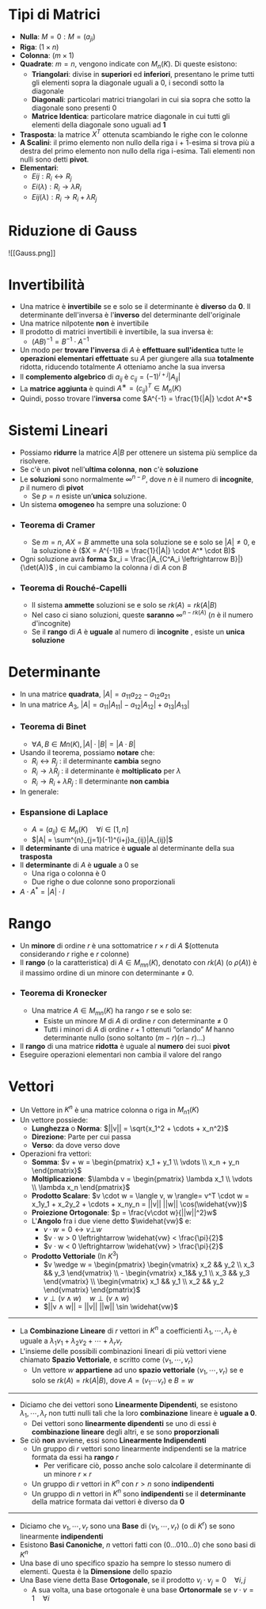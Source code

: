 # Tipi di Matrici
 * __Nulla__: $M = 0: M = (a_{ji})$ 
 * __Riga__: $(1 \times n)$  
 * __Colonna__: $(m \times 1)$ 
 * __Quadrate__: $m = n$, vengono indicate con $M_n(K)$. Di queste esistono:
	* __Triangolari__: divise in __superiori__ ed __inferiori__, presentano le prime tutti gli elementi sopra la diagonale uguali a 0, i secondi sotto la diagonale
	* __Diagonali__: particolari matrici triangolari in cui sia sopra che sotto la diagonale sono presenti 0
	* __Matrice Identica__: particolare matrice diagonale in cui tutti gli elementi della diagonale sono uguali ad __1__
* __Trasposta__: la matrice $X^T$ ottenuta scambiando le righe con le colonne 
* __A Scalini__: il primo elemento non nullo della riga i + 1-esima si trova più a destra del primo elemento non nullo della riga i-esima. Tali elementi non nulli sono detti __pivot__.
* __Elementari__:
	* $Eij : R_i ↔ R_j$  
	* $Ei(λ): R_i → λR_i$ 
	* $Eij(λ): R_i → R_i + λR_j$

# Riduzione di Gauss

 ![[Gauss.png]]
 
# Invertibilità
* Una matrice è __invertibile__ se e solo se il determinante è __diverso__ da __0__. Il determinante dell'inversa è l'__inverso__ del determinante dell'originale
* Una matrice nilpotente __non__ è invertibile
* Il prodotto di matrici invertibili è invertibile, la sua inversa è:
	*  $(AB)^{-1} = B^{-1} \cdot A^{-1}$ 
* Un modo per __trovare l'inversa__ di $A$ è __effettuare sull'identica__ tutte le __operazioni elementari effettuate__ su $A$ per giungere alla sua __totalmente__ ridotta, riducendo totalmente $A$ otteniamo anche la sua inversa
* Il __complemento algebrico__ di $a_{ij}$ è $c_{ij} = (-1)^{i+j}|A_{ij}|$ 
* La __matrice aggiunta__ è quindi $A^∗ = (c_{ij})^T ∈ M_n(K)$
* Quindi, posso trovare l'__inversa__ come $A^{-1} = \frac{1}{|A|} \cdot A^*$ 

# Sistemi Lineari
* Possiamo __ridurre__ la matrice $A|B$ per ottenere un sistema più semplice da risolvere. 
* Se c'è un __pivot__ nell'__ultima colonna__, __non__ c'è __soluzione__
* Le __soluzioni__ sono normalmente $\infty^{n-p}$, dove $n$ è il numero di __incognite__, $p$ il numero di __pivot__
	* Se $p = n$ esiste un’__unica__ soluzione. 
* Un sistema __omogeneo__ ha sempre una soluzione: 0
* ### Teorema di Cramer
	* Se $m = n,\; AX = B$ ammette una sola soluzione se e solo se $|A| \neq 0$, e la soluzione è ($X = A^{-1}B = \frac{1}{|A|} \cdot A^* \cdot B)$
* Ogni soluzione avrà __forma__ $x_i = \frac{|A_{C^A_i \leftrightarrow B}|}{\det(A)}$ , in cui cambiamo la colonna $i$ di $A$ con $B$ 
* ### Teorema di Rouché-Capelli
	* Il sistema __ammette__ soluzioni se e solo se $rk(A) =rk(A|B)$ 
	* Nel caso ci siano soluzioni, queste __saranno__ $\infty^{n-rk(A)}$ ($n$ è il numero d'incognite)
	* Se il __rango__ di $A$ è __uguale__ al numero di __incognite__ , esiste un __unica soluzione__

# Determinante
* In una matrice __quadrata__, $|A| = a_{11}a_{22} − a_{12}a_{21}$
* In una matrice $A_3$,  $|A| = a_{11} |A_{11}| − a_{12} |A_{12}| + a_{13}  |A_{13}|$
* ### Teorema di Binet
	* $\forall A, B ∈ Mn(K), |A| · |B| = |A · B|$
* Usando il teorema, possiamo __notare__ che: 
	*  $R_i \leftrightarrow R_j$ : il determinante __cambia__ segno
	* $R_i \to \lambda R_j$ : il determinante è __moltiplicato__ per $\lambda$ 
	* $R_i \to R_i + \lambda R_j$ : Il determinante __non cambia__
* In generale:
* ### Espansione di Laplace
	* $A = (a_{ij}) \in M_n(K) \quad \forall i \in [1, n]$ 
	* $|A| = \sum^{n}_{j=1}(-1)^{i+j}a_{ij}|A_{ij}|$ 
* Il __determinante__ di una matrice è __uguale__ al determinante della sua __trasposta__
* Il __determinante__ di $A$ è __uguale__ a $0$ se
	* Una riga o colonna è $0$
	* Due righe o due colonne sono proporzionali
* $A \cdot A^* = |A| \cdot I$ 

# Rango
* Un __minore__ di ordine $r$ è una sottomatrice $r × r$ di $A$ $(ottenuta considerando $r$ righe e $r$ colonne)
* Il __rango__ (o la caratteristica) di $A ∈ M_{mn}(K)$, denotato con $rk(A)$ (o $ρ(A)$) è il massimo ordine di un minore con determinante $\neq$ 0.
* ### Teorema di Kronecker
	* Una matrice $A ∈ M_{mn}(K)$ ha rango $r$ se e solo se: 
		* Esiste un minore $M$ di $A$ di ordine $r$ con determinante $\neq$ 0 
		* Tutti i minori di $A$ di ordine $r + 1$ ottenuti “orlando” $M$ hanno determinante nullo (sono soltanto $(m − r)(n − r)$...)
* Il __rango__ di una matrice __ridotta__ è uguale al __numero__ dei suoi __pivot__
* Eseguire operazioni elementari non cambia il valore del rango

# Vettori
* Un Vettore in $K^n$ è una matrice colonna o riga in $M_{n1}(K)$ 
* Un vettore possiede:
	* __Lunghezza__ o __Norma__: $||v|| = \sqrt{x_1^2 + \cdots + x_n^2}$
	* __Direzione__: Parte per cui passa
	* __Verso__: da dove verso dove
* Operazioni fra vettori:
	* __Somma__: $v + w = \begin{pmatrix} x_1 + y_1 \\ \vdots \\ x_n + y_n \end{pmatrix}$ 
	* __Moltiplicazione__: $\lambda v = \begin{pmatrix} \lambda x_1 \\ \vdots \\ \lambda x_n \end{pmatrix}$  
	* __Prodotto Scalare__: $v \cdot w = \langle v, w \rangle= v^T \cdot w = x_1y_1 + x_2y_2 + \cdots + x_ny_n = ||v|| ||w|| \cos(\widehat{vw})$ 
	* __Proiezione Ortogonale__: $p = \frac{v\cdot w}{||w||^2}w$ 
	* L'__Angolo__ fra i due viene detto $\widehat{vw}$ e:  
		* $v · w = 0 \leftrightarrow v ⊥ w$
		* $v · w > 0 \leftrightarrow \widehat{vw} < \frac{\pi}{2}$ 
		* $v · w < 0 \leftrightarrow \widehat{vw} > \frac{\pi}{2}$ 
	*  __Prodotto Vettoriale__ (In $K^3$)
		* $v \wedge w = \begin{pmatrix} \begin{vmatrix} x_2 && y_2 \\ x_3 && y_3 \end{vmatrix} \\ - \begin{vmatrix} x_1&& y_1 \\ x_3 && y_3 \end{vmatrix} \\ \begin{vmatrix} x_1 && y_1 \\ x_2 && y_2 \end{vmatrix} \end{pmatrix}$
		* $v \perp (v \wedge w) \quad w \perp (v \wedge w)$ 
		* $||v ∧ w|| = ||v|| ||w|| \sin \widehat{vw}$
---
* La __Combinazione Lineare__ di $r$ vettori in $K^n$ a coefficienti $\lambda_1, \cdots, \lambda_r$ è uguale a $\lambda_1v_1 + \lambda_2v_2 + \cdots + \lambda_rv_r$ 
* L'insieme delle possibili combinazioni lineari di più vettori viene chiamato __Spazio Vettoriale__, e scritto come $\langle v_1, \cdots, v_r \rangle$ 
	* Un vettore $w$ __appartiene__ ad uno __spazio vettoriale__ $\langle v_1, \cdots, v_r \rangle$  se e solo se $rk(A) = rk(A | B)$, dove $A = (v_1 \cdots v_r)$ e $B = w$ 
---
* Diciamo che dei vettori sono __Linearmente Dipendenti__, se esistono $\lambda_1, \cdots, \lambda_r$ non tutti nulli tali che la loro __combinazione__ lineare è __uguale a 0__. 
	* Dei vettori sono __linearmente dipendenti__ se uno di essi è __combinazione lineare__ degli altri, e se sono __proporzionali__
* Se ciò __non__ avviene, essi sono __Linearmente Indipendenti__
	* Un gruppo di $r$ vettori sono linearmente indipendenti se la matrice formata da essi ha __rango__ $r$
		* Per verificare ciò, posso anche solo calcolare il determinante di un minore $r \times r$ 
	* Un gruppo di $r$ vettori in $K^n$ con $r > n$ sono __indipendenti__
	* Un gruppo di $n$ vettori in $K^n$ sono __indipendenti__ se il __determinante__ della matrice formata dai vettori è diverso da __0__
---
* Diciamo che $v_1, \cdots, v_r$ sono una __Base__ di $\langle v_1, \cdots, v_r \rangle$ (o di $K^r$) se sono linearmente __indipendenti__
* Esistono __Basi Canoniche__, $n$ vettori fatti con $( 0 ... 0 1 0 ... 0)$ che sono basi di $K^n$ 
* Una base di uno specifico spazio ha sempre lo stesso numero di elementi. Questa è la __Dimensione__ dello spazio
* Una Base viene detta Base __Ortogonale__, se il prodotto $v_i \cdot v_j = 0 \quad \forall i, j$ 
	* A sua volta, una base ortogonale è una base __Ortonormale__ se $v \cdot v = 1 \quad \forall i$ 